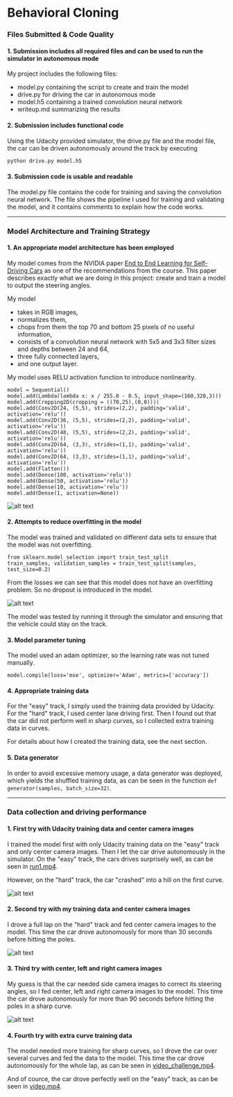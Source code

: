 # **Behavioral Cloning**

[//]: # (Image References)

[image1]: ./model.png "model"
[image2]: ./loss.png "loss"
[image3]: ./run2.png "run2"
[image4]: ./run4.png "run4"
[image5]: ./run6.png "run6"

### Files Submitted & Code Quality

#### 1. Submission includes all required files and can be used to run the simulator in autonomous mode

My project includes the following files:
* model.py containing the script to create and train the model
* drive.py for driving the car in autonomous mode
* model.h5 containing a trained convolution neural network
* writeup.md summarizing the results

#### 2. Submission includes functional code
Using the Udacity provided simulator, the drive.py file and the model file, the car can be driven autonomously around the track by executing
```sh
python drive.py model.h5
```

#### 3. Submission code is usable and readable

The model.py file contains the code for training and saving the convolution neural network. The file shows the pipeline I used for training and validating the model, and it contains comments to explain how the code works.

---

### Model Architecture and Training Strategy

#### 1. An appropriate model architecture has been employed

My model comes from the NVIDIA paper [End to End Learning for Self-Driving Cars](http://images.nvidia.com/content/tegra/automotive/images/2016/solutions/pdf/end-to-end-dl-using-px.pdf) as one of the recommendations from the course. This paper describes exactly what we are doing in this project: create and train a model to output the steering angles.

My model
* takes in RGB images,
* normalizes them,
* chops from them the top 70 and bottom 25 pixels of no useful information,
* consists of a convolution neural network with 5x5 and 3x3 filter sizes and depths between 24 and 64,
* three fully connected layers,
* and one output layer.

My model uses RELU activation function to introduce nonlinearity.

```
model = Sequential()
model.add(Lambda(lambda x: x / 255.0 - 0.5, input_shape=(160,320,3)))
model.add(Cropping2D(cropping = ((70,25),(0,0))))
model.add(Conv2D(24, (5,5), strides=(2,2), padding='valid', activation='relu'))
model.add(Conv2D(36, (5,5), strides=(2,2), padding='valid', activation='relu'))
model.add(Conv2D(48, (5,5), strides=(2,2), padding='valid', activation='relu'))
model.add(Conv2D(64, (3,3), strides=(1,1), padding='valid', activation='relu'))
model.add(Conv2D(64, (3,3), strides=(1,1), padding='valid', activation='relu'))
model.add(Flatten())
model.add(Dense(100, activation='relu'))
model.add(Dense(50, activation='relu'))
model.add(Dense(10, activation='relu'))
model.add(Dense(1, activation=None))
```

![alt text][image1]

#### 2. Attempts to reduce overfitting in the model

The model was trained and validated on different data sets to ensure that the model was not overfitting.

```
from sklearn.model_selection import train_test_split
train_samples, validation_samples = train_test_split(samples, test_size=0.2)
```

From the losses we can see that this model does not have an overfitting problem. So no dropout is introduced in the model.

![alt text][image2]

The model was tested by running it through the simulator and ensuring that the vehicle could stay on the track.

#### 3. Model parameter tuning

The model used an adam optimizer, so the learning rate was not tuned manually.

```
model.compile(loss='mse', optimizer='Adam', metrics=['accuracy'])
```

#### 4. Appropriate training data

For the "easy" track, I simply used the training data provided by Udacity. For the "hard" track, I used center lane driving first. Then I found out that the car did not perform well in sharp curves, so I collected extra training data in curves.

For details about how I created the training data, see the next section.

#### 5. Data generator

In order to avoid excessive memory usage, a data generator was deployed, which yields the shuffled training data, as can be seen in the function `def generator(samples, batch_size=32)`.

---

### Data collection and driving performance

#### 1. First try with Udacity training data and center camera images

I trained the model first with only Udacity training data on the "easy" track and only center camera images. Then I let the car drive autonomously in the simulator. On the "easy" track, the cars drives surprisely well, as can be seen in [run1.mp4]('./run1.mp4').

However, on the "hard" track, the car "crashed" into a hill on the first curve.

![alt text][image3]

#### 2. Second try with my training data and center camera images

I drove a full lap on the "hard" track and fed center camera images to the model. This time the car drove autonomously for more than 30 seconds before hitting the poles.

![alt text][image4]

#### 3. Third try with center, left and right camera images

My guess is that the car needed side camera images to correct its steering angles, so I fed center, left and right camera images to the model. This time the car drove autonomously for more than 90 seconds before hitting the poles in a sharp curve.

![alt text][image5]

#### 4. Fourth try with extra curve training data

The model needed more training for sharp curves, so I drove the car over several curves and fed the data to the model. This time the car drove autonomously for the whole lap, as can be seen in [video_challenge.mp4]('./video_challenge.mp4').

And of cource, the car drove perfectly well on the "easy" track, as can be seen in [video.mp4]('./video.mp4').
